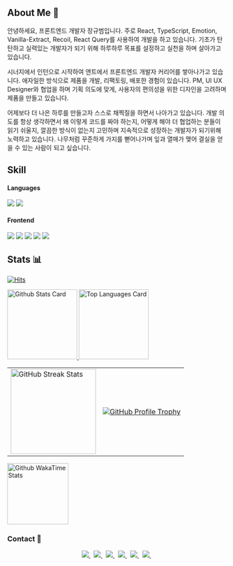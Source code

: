 <!-- ![header](https://capsule-render.vercel.app/api?type=Slice&color=auto&height=300&section=header&text=Kyubum%20Jang&fontColor=000&fontSize=90&animation=fadeIn)  -->

## About Me 👋

안녕하세요, 프론트엔드 개발자 장규범입니다. 주로 React, TypeScript, Emotion, Vanilla-Extract, Recoil, React Query를 사용하여 개발을 하고 있습니다. 기초가 탄탄하고 실력있는 개발자가 되기 위해 하루하루 목표를 설정하고 실천을 하며 살아가고 있습니다.

시너지에서 인턴으로 시작하여 앤트에서 프론트엔드 개발자 커리어를 쌓아나가고 있습니다. 애자일한 방식으로 제품을 개발, 리팩토링, 배포한 경험이 있습니다. PM, UI UX Designer와 협업을 하며 기획 의도에 맞게, 사용자의 편의성을 위한 디자인을 고려하며 제품을 만들고 있습니다.

어제보다 더 나은 하루를 만들고자 스스로 채찍질을 하면서 나아가고 있습니다. 개발 의도를 항상 생각하면서 왜 이렇게 코드를 짜야 하는지, 어떻게 해야 더 협업하는 분들이 읽기 쉬울지, 깔끔한 방식이 없는지 고민하며 지속적으로 성장하는 개발자가 되기위해 노력하고 있습니다. 나무처럼 꾸준하게 가지를 뻗어나가며 잎과 열매가 맺어 결실을 얻을 수 있는 사람이 되고 싶습니다.

## Skill

#### Languages
<div>
  <img src="https://img.shields.io/badge/TypeScript-3178C6?style=flat-square&logo=TypeScript&logoColor=white"/>
  <img src="https://img.shields.io/badge/JavaScript-F7DF1E?style=flat-square&logo=Javascript&logoColor=white"/>
</div>

#### Frontend

<!-- markdownlint-disable MD033 -->

<!-- [![React][react]](https://reactjs.org/)
[![Next.js][next.js]](https://nextjs.org/)[![Gatsby][gatsby]](https://www.gatsbyjs.com/) -->

<!-- markdownlint-enable -->
<p>
  <img src="https://img.shields.io/badge/HTML5-E34F26?style=flat-square&logo=HTML5&logoColor=white"/>
  <img src="https://img.shields.io/badge/CSS-239120?&style=flat-square&logo=css3&logoColor=white"/>
  <img src="https://img.shields.io/badge/React-61DAFB?style=flat-square&logo=React&logoColor=white"/>
  <img src="https://img.shields.io/badge/Next.js-000000?style=flat-square&logo=nextdotjs&logoColor=white"/>
  <img src="https://img.shields.io/badge/styled_components-DB7093?style=flat-square&logo=styled-components&logoColor=white"/>
<!--   <img src="https://img.shields.io/badge/Sass-CC6699?style=flat-square&logo=Sass&logoColor=white"/>
  <img src="https://img.shields.io/badge/Tailwind CSS-06B6D4?style=flat-square&logo=tailwindcss&logoColor=white"/>
  <br />
  <img src="https://img.shields.io/badge/Webpack-8DD6F9?style=flat-square&logo=Webpack&logoColor=white"/>
  <img src="https://img.shields.io/badge/Vite-646CFF?style=flat-square&logo=Vite&logoColor=white"/>
  <img src="https://img.shields.io/badge/Zustand-brown?style=flat-square&logo=Zerply&logoColor=white"/>
  <img src="https://img.shields.io/badge/Recoil-blue?style=flat-square&logo=Recoil&logoColor=white"/>
  <img src="https://img.shields.io/badge/React Query-FF4154?style=flat-square&logo=React Query&logoColor=white"/>
    <img src="https://img.shields.io/badge/React Hook Form-EC5990?style=flat-square&logo=reacthookform&logoColor=white"/>
  <img src="https://img.shields.io/badge/Sentry-362D59?style=flat-square&logo=sentry&logoColor=white"/> -->
</p>

<!-- #### Backend
[![NestJS][nestjs]](https://nestjs.com/) [![Express][express]](https://expressjs.com/) -->

<!--
<div>
  <img src="https://img.shields.io/badge/Node.js-339933?style=flat-square&logo=Node.js&logoColor=white"/>
  <img src="https://img.shields.io/badge/Express-000000?style=flat-square&logo=Express&logoColor=white"/>
  <img src="https://img.shields.io/badge/NestJS-E0234E?style=flat-square&logo=NestJS&logoColor=white"/>
<img src="https://img.shields.io/badge/MySQL-4479A1?style=flat-square&logo=MySQL&logoColor=white"/>
<img src="https://img.shields.io/badge/MongoDB-47A248?style=flat-square&logo=MongoDB&logoColor=white"/>
</div>
 -->
 
<!-- #### Data -->

<!-- #### DevOps 
<div>
  <img src="https://img.shields.io/badge/Heroku-430098?style=flat-square&logo=Heroku&logoColor=white"/>
  <img src="https://img.shields.io/badge/Vercel-000000?style=flat-square&logo=vercel&logoColor=white"/>
  <img src="https://img.shields.io/badge/Nginx-009639?style=flat-square&logo=Nginx&logoColor=white"/>
  <img src="https://img.shields.io/badge/Github Actions-2088FF?style=flat-square&logo=Github Actions&logoColor=white"/>
  <img src="https://img.shields.io/badge/NCP-03C75A?style=flat-square&logo=naver&logoColor=white"/>
</div>

-->

<!-- [![yarn][yarn]](https://yarnpkg.com/) -->

<!-- <img src="https://img.shields.io/badge/Node.js-339933?style=flat-square&logo=Node.js&logoColor=white"/></a>&nbsp  -->
<!-- <img src="https://img.shields.io/badge/MySQL-4479A1?style=flat-square&logo=MySQL&logoColor=white"/></a>&nbsp  -->
<!-- <img src="https://img.shields.io/badge/MongoDB-47A248?style=flat-square&logo=MongoDB&logoColor=white"/></a>&nbsp  -->
<!-- <img src="https://img.shields.io/badge/aws-232F3E?style=flat-square&logo=Amazon-AWS&logoColor=white"/></a>&nbsp -->

## Stats 📊

[![Hits](https://hits.seeyoufarm.com/api/count/incr/badge.svg?url=https%3A%2F%2Fgithub.com%2FKyubumJang&count_bg=%23B5C3C8&title_bg=%2398B4BE&icon=&icon_color=%23000000&title=Hits&edge_flat=false)](https://hits.seeyoufarm.com)

<a href="https://github.com/kyubumJang">
  <img
    src="https://github-readme-stats.vercel.app/api?username=KyubumJang&hide_title=true&show_icons=true&count_private=true&hide_border=true&theme=onedark&title_color=8EACBF&text_color=f0eee9&icon_color=8EACBF"
    alt="Github Stats Card"
    height="160"
  />
</a>

<a href="https://github.com/kyubumJang">
  <img
    src="https://github-readme-stats.vercel.app/api/top-langs?username=kyubumJang&exclude_repo=2016104158,2015100592,2019103219,ARMYCODING,hub,android_makingApp,SMP-Forecasting,Python_Study,Algorithm_Study,fc-js-project&hide=CMake,ejs,css,shell,tex&hide_title=true&layout=compact&langs_count=8&hide_border=true&theme=onedark&title_color=5f4b8b&text_color=f0eee9&icon_color=00abc0"
    alt="Top Languages Card"
    height="160"
  />
</a>

<table>
  <tbody>
    <tr>
      <td>
        <a href="https://github.com/DenverCoder1/github-readme-streak-stats">
          <img
            src="https://streak-stats.demolab.com/?user=kyubumJang&theme=onedark&hide_border=true&stroke=f0eee9&ring=8EACBF&fire=5f4b8b&currStreakNum=00abc0&currStreakLabel=00abc0&date_format=Y-m-d"
            alt="GitHub Streak Stats"
            height="195px"
          />
        </a>
      </td>
      <td>
        <a href="https://github.com/ryo-ma/github-profile-trophy">
          <img
            src="https://github-profile-trophy.vercel.app/?username=kyubumJang&theme=onedark&row=2&column=4&no-frame=true"
            alt="GitHub Profile Trophy"
          />
        </a>
      </td>
    </tr>
  </tbody>
</table>

<a href="https://github.com/kyubumJang">
  <img
    src="https://github-readme-stats.vercel.app/api/wakatime?username=KyubumJang"
    alt="Github WakaTime Stats"
    height="140"
  />
</a>

### Contact 💬

<p align="center">
  <a href="https://www.notion.so/lawrencejang/KYUBUM-JANG-681280b273b04d4ca9f6bcd6d81e335d" target="_blank">
    <img src="https://img.shields.io/badge/Resume-000000?style=flat-square&logo=Notion&logoColor=white&link=https://kyubumjang.github.io/"/>
  </a>&nbsp 
  <a href="https://www.linkedin.com/in/kyubumjang" target="_blank">
    <img src="https://img.shields.io/badge/LinkedIn-0A66C2?style=flat-square&logo=LinkedIn&logoColor=white&link=https://kyubumjang.github.io/"/>
  </a>&nbsp 
  <a href="https://www.notion.so/lawrencejang/2bc378e1e50f43349f0c968e9ba65768" target="_blank">
    <img src="https://img.shields.io/badge/About Me-302b63?style=flat-square&logo=Notion&logoColor=white&link=https://kyubumjang.github.io/"/>
  </a>&nbsp 
  <a href="https://kyubumjang.github.io/" target="_blank">
    <img src="https://img.shields.io/badge/Tech_Blog-11B48A?style=flat-square&logo=Vimeo&logoColor=white&link=https://kyubumjang.github.io/"/>
  </a>&nbsp 
  <a href="https://www.instagram.com/kyubum_j/" target="_blank">
    <img src="https://img.shields.io/badge/Instagram-E4405F?style=flat-square&logo=Instagram&logoColor=white&link=https://www.instagram.com/kyubum_j/"/>
  </a>&nbsp
  <a href="https://www.facebook.com/kyubumJ" target="_blank">
    <img src="https://img.shields.io/badge/Facebook-3b5998?style=flat-square&logo=Facebook&logoColor=white&link=https://www.facebook.com/profile.php?id=100003462678420/">
  </a>&nbsp
</p>

<!-- markdownlint-enable -->

<!-------------------------------- Badge Links -------------------------------->

<!-- Languages -->

[typescript]: https://img.shields.io/endpoint?url=https://badges.deno.dev/TypeScript

<!-- Frameworks & Libraries / Frontend -->

[gatsby]: https://img.shields.io/endpoint?url=https://badges.deno.dev/Gatsby
[next.js]: https://img.shields.io/endpoint?url=https://badges.deno.dev/Next.js
[react native]: https://img.shields.io/endpoint?url=https://badges.deno.dev/?message=React%2BNative%26namedLogo=react
[react]: https://img.shields.io/endpoint?url=https://badges.deno.dev/React
[vue.js]: https://img.shields.io/endpoint?url=https://badges.deno.dev/Vue.js
[vue.js]: https://img.shields.io/endpoint?url=https://badges.deno.dev/Recoil
[vue.js]: https://img.shields.io/endpoint?url=https://badges.deno.dev/Redux
[vue.js]: https://img.shields.io/endpoint?url=https://badges.deno.dev/VanillaExtract

<!-- Frameworks & Libraries / Backend -->

[express]: https://img.shields.io/endpoint?url=https://badges.deno.dev/Express
[nestjs]: https://img.shields.io/endpoint?url=https://badges.deno.dev/NestJS
[spring boot]: https://img.shields.io/endpoint?url=https://badges.deno.dev/?message=Spring%2BBoot

<!-- Frameworks & Libraries / Tools -->

[deno]: https://img.shields.io/endpoint?url=https://badges.deno.dev/Deno
[insomnia]: https://img.shields.io/endpoint?url=https://badges.deno.dev/Insomnia
[node.js]: https://img.shields.io/endpoint?url=https://badges.deno.dev/Node.js
[pnpm]: https://img.shields.io/endpoint?url=https://badges.deno.dev/pnpm
[poetry]: https://img.shields.io/endpoint?url=https://badges.deno.dev/Poetry
[storybook]: https://img.shields.io/endpoint?url=https://badges.deno.dev/Storybook
[swagger]: https://img.shields.io/endpoint?url=https://badges.deno.dev/Swagger
[yarn]: https://img.shields.io/endpoint?url=https://badges.deno.dev/yarn

<!-- Data & ML -->

[keras]: https://img.shields.io/endpoint?url=https://badges.deno.dev/Keras
[mariadb]: https://img.shields.io/endpoint?url=https://badges.deno.dev/MariaDB
[mongodb]: https://img.shields.io/endpoint?url=https://badges.deno.dev/MongoDB
[pandas]: https://img.shields.io/endpoint?url=https://badges.deno.dev/Pandas
[scikit-learn]: https://img.shields.io/endpoint?url=https://badges.deno.dev/scikit-learn
[tensorflow]: https://img.shields.io/endpoint?url=https://badges.deno.dev/TensorFlow

<!-- Version Control System -->

[bitbucket]: https://img.shields.io/endpoint?url=https://badges.deno.dev/Bitbucket
[conventional commits]: https://img.shields.io/endpoint?url=https://badges.deno.dev/?message=Conventional%2BCommits
[git]: https://img.shields.io/endpoint?url=https://badges.deno.dev/Git
[github]: https://img.shields.io/endpoint?url=https://badges.deno.dev/GitHub
[pre-commit]: https://img.shields.io/endpoint?url=https://badges.deno.dev/pre-commit

<!-- DevOps -->

[docker]: https://img.shields.io/endpoint?url=https://badges.deno.dev/Docker
[github actions]: https://img.shields.io/endpoint?url=https://badges.deno.dev/?message=GitHub%2BActions

<!-- Cloud -->

[amazon web services]: https://img.shields.io/endpoint?url=https://badges.deno.dev/?message=Amazon%2BWeb%2BServices%26namedLogo=amazon-aws
[cloudflare]: https://img.shields.io/endpoint?url=https://badges.deno.dev/Cloudflare
[netlify]: https://img.shields.io/endpoint?url=https://badges.deno.dev/Netlify
[vercel]: https://img.shields.io/endpoint?url=https://badges.deno.dev/Vercel

<!-- OS -->

[alpine]: https://img.shields.io/endpoint?url=https://badges.deno.dev/?message=Alpine%2BLinux
[arch]: https://img.shields.io/endpoint?url=https://badges.deno.dev/?message=Arch%2BLinux
[ubuntu]: https://img.shields.io/endpoint?url=https://badges.deno.dev/Ubuntu
